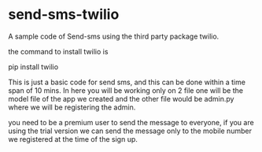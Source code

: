 # send-sms-twilio
A sample code of Send-sms using the third party package twilio.

the command to install twilio is  

pip install twilio

This is just a basic code for send  sms, and this can be done within a time span of 10 mins. In here you will be working only on 2 file one will be the model file of the app we created
and the other file would be admin.py where we will be registering the admin.

you need to be a premium user to send the message to everyone, if you are using the trial  version we can send the message only to the mobile number we registered at the time  of the sign up.
